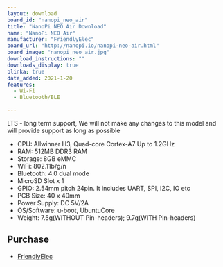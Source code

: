 ```yaml
---
layout: download
board_id: "nanopi_neo_air"
title: "NanoPi NEO Air Download"
name: "NanoPi NEO Air"
manufacturer: "FriendlyElec"
board_url: "http://nanopi.io/nanopi-neo-air.html"
board_image: "nanopi_neo_air.jpg"
download_instructions: ""
downloads_display: true
blinka: true
date_added: 2021-1-20
features:
  - Wi-Fi
  - Bluetooth/BLE

---
```


LTS - long term support, We will not make any changes to this model and will provide support as long as possible

 - CPU: Allwinner H3, Quad-core Cortex-A7 Up to 1.2GHz
 - RAM: 512MB DDR3 RAM
 - Storage: 8GB eMMC
 - WiFi: 802.11b/g/n
 - Bluetooth: 4.0 dual mode
 - MicroSD Slot x 1
 - GPIO: 2.54mm pitch 24pin. It includes UART, SPI, I2C, IO etc
 - PCB Size: 40 x 40mm
 - Power Supply: DC 5V/2A
 - OS/Software: u-boot, UbuntuCore
 - Weight: 7.5g(WITHOUT Pin-headers); 9.7g(WITH Pin-headers)

## Purchase
* [FriendlyElec](https://www.friendlyarm.com/index.php?route=product/product&product_id=151)
